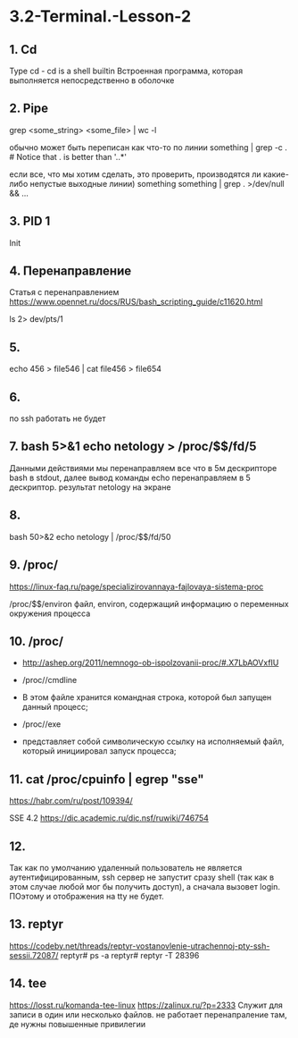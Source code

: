 # 3.2-Terminal.-Lesson-2

## 1. Cd

  Type cd - cd is a shell builtin
  Встроенная программа, которая выполняется непосредственно в оболочке

## 2. Pipe

  grep <some_string> <some_file> | wc -l
  
  обычно может быть переписан как что-то по линии
  something | grep -c .   # Notice that . is better than '..*'
  
  если все, что мы хотим сделать, это проверить, производятся ли какие-либо непустые         выходные линии) something
	something | grep . >/dev/null && ...
  
  ## 3. PID 1
  
  Init
  
  ## 4. Перенаправление
  
  Статья с перенаправлением https://www.opennet.ru/docs/RUS/bash_scripting_guide/c11620.html
  
  ls 2> dev/pts/1 
  
  ## 5.
  
  echo 456 > file546 | cat file456 > file654
    
  ## 6.
  
  по ssh работать не будет
  
  ## 7. bash 5>&1 echo netology > /proc/$$/fd/5
  
  Данными действиями мы перенаправляем все что в 5м дескрипторе bash в stdout, далее вывод команды echo перенаправляем в 5 дескриптор. результат netology на экране 
  
  ## 8.
  
  bash 50>&2 
  echo netology | /proc/$$/fd/50
  
  ## 9. /proc/
  
  https://linux-faq.ru/page/specializirovannaya-fajlovaya-sistema-proc
  
  /proc/$$/environ
  файл, environ, содержащий информацию о переменных окружения процесса
  
  ## 10. /proc/
  
  - http://ashep.org/2011/nemnogo-ob-ispolzovanii-proc/#.X7LbAOVxfIU
  
  - /proc/<PID>/cmdline
  - В этом файле хранится командная строка, которой был запущен данный процесс;
  
  - /proc/<PID>/exe
  - представляет собой символическую ссылку на исполняемый файл, который инициировал запуск процесса;
  
  ## 11. cat /proc/cpuinfo | egrep "sse"
  
  https://habr.com/ru/post/109394/
  
  SSE 4.2
  https://dic.academic.ru/dic.nsf/ruwiki/746754

  ## 12.
  
  Так как по умолчанию удаленный пользователь не является аутентифицированным, ssh сервер не запустит сразу shell (так как в этом случае любой мог бы получить доступ), а сначала вызовет login. ПОэтому и отображения на tty не будет.
  
  ## 13. reptyr
  
  https://codeby.net/threads/reptyr-vostanovlenie-utrachennoj-pty-ssh-sessii.72087/
  reptyr# ps -a
  reptyr# reptyr -T 28396
  
  ## 14. tee
  
  https://losst.ru/komanda-tee-linux
  https://zalinux.ru/?p=2333
  Служит для записи в один или несколько файлов. не работает перенапраление там, де нужны повышенные привилегии
